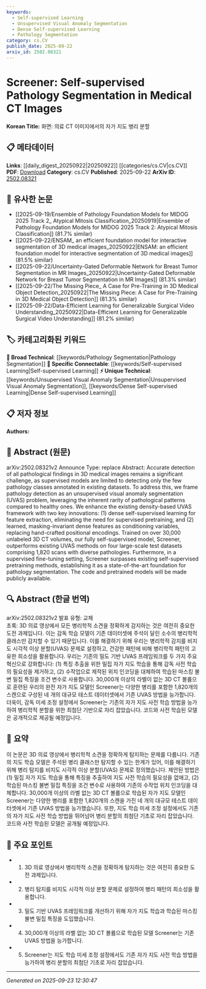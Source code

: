 ```yaml
---
keywords:
  - Self-supervised Learning
  - Unsupervised Visual Anomaly Segmentation
  - Dense Self-supervised Learning
  - Pathology Segmentation
category: cs.CV
publish_date: 2025-09-22
arxiv_id: 2502.08321
---
```


<!-- KEYWORD_LINKING_METADATA:
{
  "processed_timestamp": "2025-09-23T12:30:47.609524",
  "vocabulary_version": "1.0",
  "selected_keywords": [
    "Self-supervised Learning",
    "Unsupervised Visual Anomaly Segmentation",
    "Dense Self-supervised Learning",
    "Pathology Segmentation"
  ],
  "rejected_keywords": [],
  "similarity_scores": {
    "Self-supervised Learning": 0.9,
    "Unsupervised Visual Anomaly Segmentation": 0.78,
    "Dense Self-supervised Learning": 0.77,
    "Pathology Segmentation": 0.8
  },
  "extraction_method": "AI_prompt_based",
  "budget_applied": true,
  "candidates_json": {
    "candidates": [
      {
        "surface": "Self-supervised Learning",
        "canonical": "Self-supervised Learning",
        "aliases": [
          "self-supervised training"
        ],
        "category": "specific_connectable",
        "rationale": "This is a key technique used in the paper and is already a recognized concept in the field, facilitating connections with related research.",
        "novelty_score": 0.45,
        "connectivity_score": 0.85,
        "specificity_score": 0.7,
        "link_intent_score": 0.9
      },
      {
        "surface": "Unsupervised Visual Anomaly Segmentation",
        "canonical": "Unsupervised Visual Anomaly Segmentation",
        "aliases": [
          "UVAS"
        ],
        "category": "unique_technical",
        "rationale": "This represents a novel approach to pathology detection, enhancing the paper's unique contribution to the field.",
        "novelty_score": 0.75,
        "connectivity_score": 0.65,
        "specificity_score": 0.8,
        "link_intent_score": 0.78
      },
      {
        "surface": "Dense Self-supervised Learning",
        "canonical": "Dense Self-supervised Learning",
        "aliases": [],
        "category": "unique_technical",
        "rationale": "This is a specific innovation introduced in the paper, offering a new method for feature extraction without supervised pretraining.",
        "novelty_score": 0.7,
        "connectivity_score": 0.6,
        "specificity_score": 0.85,
        "link_intent_score": 0.77
      },
      {
        "surface": "Pathology Segmentation",
        "canonical": "Pathology Segmentation",
        "aliases": [
          "medical image segmentation"
        ],
        "category": "broad_technical",
        "rationale": "This is a fundamental application area of the research, linking it to a broad range of medical imaging studies.",
        "novelty_score": 0.4,
        "connectivity_score": 0.75,
        "specificity_score": 0.65,
        "link_intent_score": 0.8
      }
    ],
    "ban_list_suggestions": [
      "method",
      "performance",
      "experiment"
    ]
  },
  "decisions": [
    {
      "candidate_surface": "Self-supervised Learning",
      "resolved_canonical": "Self-supervised Learning",
      "decision": "linked",
      "scores": {
        "novelty": 0.45,
        "connectivity": 0.85,
        "specificity": 0.7,
        "link_intent": 0.9
      }
    },
    {
      "candidate_surface": "Unsupervised Visual Anomaly Segmentation",
      "resolved_canonical": "Unsupervised Visual Anomaly Segmentation",
      "decision": "linked",
      "scores": {
        "novelty": 0.75,
        "connectivity": 0.65,
        "specificity": 0.8,
        "link_intent": 0.78
      }
    },
    {
      "candidate_surface": "Dense Self-supervised Learning",
      "resolved_canonical": "Dense Self-supervised Learning",
      "decision": "linked",
      "scores": {
        "novelty": 0.7,
        "connectivity": 0.6,
        "specificity": 0.85,
        "link_intent": 0.77
      }
    },
    {
      "candidate_surface": "Pathology Segmentation",
      "resolved_canonical": "Pathology Segmentation",
      "decision": "linked",
      "scores": {
        "novelty": 0.4,
        "connectivity": 0.75,
        "specificity": 0.65,
        "link_intent": 0.8
      }
    }
  ]
}
-->

# Screener: Self-supervised Pathology Segmentation in Medical CT Images

**Korean Title:** 화면: 의료 CT 이미지에서의 자가 지도 병리 분할

## 📋 메타데이터

**Links**: [[daily_digest_20250922|20250922]] [[categories/cs.CV|cs.CV]]
**PDF**: [Download](https://arxiv.org/pdf/2502.08321.pdf)
**Category**: cs.CV
**Published**: 2025-09-22
**ArXiv ID**: [2502.08321](https://arxiv.org/abs/2502.08321)

## 🔗 유사한 논문
- [[2025-09-19/Ensemble of Pathology Foundation Models for MIDOG 2025 Track 2_ Atypical Mitosis Classification_20250919|Ensemble of Pathology Foundation Models for MIDOG 2025 Track 2: Atypical Mitosis Classification]] (81.7% similar)
- [[2025-09-22/ENSAM_ an efficient foundation model for interactive segmentation of 3D medical images_20250922|ENSAM: an efficient foundation model for interactive segmentation of 3D medical images]] (81.5% similar)
- [[2025-09-22/Uncertainty-Gated Deformable Network for Breast Tumor Segmentation in MR Images_20250922|Uncertainty-Gated Deformable Network for Breast Tumor Segmentation in MR Images]] (81.3% similar)
- [[2025-09-22/The Missing Piece_ A Case for Pre-Training in 3D Medical Object Detection_20250922|The Missing Piece: A Case for Pre-Training in 3D Medical Object Detection]] (81.3% similar)
- [[2025-09-22/Data-Efficient Learning for Generalizable Surgical Video Understanding_20250922|Data-Efficient Learning for Generalizable Surgical Video Understanding]] (81.2% similar)

## 🏷️ 카테고리화된 키워드
**🧠 Broad Technical**: [[keywords/Pathology Segmentation|Pathology Segmentation]]
**🔗 Specific Connectable**: [[keywords/Self-supervised Learning|Self-supervised Learning]]
**⚡ Unique Technical**: [[keywords/Unsupervised Visual Anomaly Segmentation|Unsupervised Visual Anomaly Segmentation]], [[keywords/Dense Self-supervised Learning|Dense Self-supervised Learning]]

## 📋 저자 정보

**Authors:** 

## 📄 Abstract (원문)

arXiv:2502.08321v2 Announce Type: replace 
Abstract: Accurate detection of all pathological findings in 3D medical images remains a significant challenge, as supervised models are limited to detecting only the few pathology classes annotated in existing datasets. To address this, we frame pathology detection as an unsupervised visual anomaly segmentation (UVAS) problem, leveraging the inherent rarity of pathological patterns compared to healthy ones. We enhance the existing density-based UVAS framework with two key innovations: (1) dense self-supervised learning for feature extraction, eliminating the need for supervised pretraining, and (2) learned, masking-invariant dense features as conditioning variables, replacing hand-crafted positional encodings. Trained on over 30,000 unlabeled 3D CT volumes, our fully self-supervised model, Screener, outperforms existing UVAS methods on four large-scale test datasets comprising 1,820 scans with diverse pathologies. Furthermore, in a supervised fine-tuning setting, Screener surpasses existing self-supervised pretraining methods, establishing it as a state-of-the-art foundation for pathology segmentation. The code and pretrained models will be made publicly available.

## 🔍 Abstract (한글 번역)

arXiv:2502.08321v2 발표 유형: 교체  
초록: 3D 의료 영상에서 모든 병리학적 소견을 정확하게 감지하는 것은 여전히 중요한 도전 과제입니다. 이는 감독 학습 모델이 기존 데이터셋에 주석이 달린 소수의 병리학적 클래스만 감지할 수 있기 때문입니다. 이를 해결하기 위해 우리는 병리학적 감지를 비지도 시각적 이상 분할(UVAS) 문제로 설정하고, 건강한 패턴에 비해 병리학적 패턴의 고유한 희소성을 활용합니다. 우리는 기존의 밀도 기반 UVAS 프레임워크를 두 가지 주요 혁신으로 강화합니다: (1) 특징 추출을 위한 밀집 자가 지도 학습을 통해 감독 사전 학습의 필요성을 제거하고, (2) 수작업으로 제작된 위치 인코딩을 대체하여 학습된 마스킹 불변 밀집 특징을 조건 변수로 사용합니다. 30,000개 이상의 라벨이 없는 3D CT 볼륨으로 훈련된 우리의 완전 자가 지도 모델인 Screener는 다양한 병리를 포함한 1,820개의 스캔으로 구성된 네 개의 대규모 테스트 데이터셋에서 기존 UVAS 방법을 능가합니다. 더욱이, 감독 미세 조정 설정에서 Screener는 기존의 자가 지도 사전 학습 방법을 능가하여 병리학적 분할을 위한 최첨단 기반으로 자리 잡았습니다. 코드와 사전 학습된 모델은 공개적으로 제공될 예정입니다.

## 📝 요약

이 논문은 3D 의료 영상에서 병리학적 소견을 정확하게 탐지하는 문제를 다룹니다. 기존의 지도 학습 모델은 주석된 병리 클래스만 탐지할 수 있는 한계가 있어, 이를 해결하기 위해 병리 탐지를 비지도 시각적 이상 분할(UVAS) 문제로 정의했습니다. 제안된 방법은 (1) 밀집 자가 지도 학습을 통해 특징을 추출하여 지도 사전 학습의 필요성을 없애고, (2) 학습된 마스킹 불변 밀집 특징을 조건 변수로 사용하여 기존의 수작업 위치 인코딩을 대체합니다. 30,000개 이상의 라벨 없는 3D CT 볼륨으로 학습된 자가 지도 모델인 Screener는 다양한 병리를 포함한 1,820개의 스캔을 가진 네 개의 대규모 테스트 데이터셋에서 기존 UVAS 방법을 능가했습니다. 또한, 지도 학습 미세 조정 설정에서도 기존의 자가 지도 사전 학습 방법을 뛰어넘어 병리 분할의 최첨단 기초로 자리 잡았습니다. 코드와 사전 학습된 모델은 공개될 예정입니다.

## 🎯 주요 포인트

- 1. 3D 의료 영상에서 병리학적 소견을 정확하게 탐지하는 것은 여전히 중요한 도전 과제입니다.
- 2. 병리 탐지를 비지도 시각적 이상 분할 문제로 설정하여 병리 패턴의 희소성을 활용합니다.
- 3. 밀도 기반 UVAS 프레임워크를 개선하기 위해 자가 지도 학습과 학습된 마스킹 불변 밀집 특징을 도입했습니다.
- 4. 30,000개 이상의 라벨 없는 3D CT 볼륨으로 학습된 모델 Screener는 기존 UVAS 방법을 능가합니다.
- 5. Screener는 지도 학습 미세 조정 설정에서도 기존 자가 지도 사전 학습 방법을 능가하여 병리 분할의 최첨단 기초로 자리 잡았습니다.


---

*Generated on 2025-09-23 12:30:47*